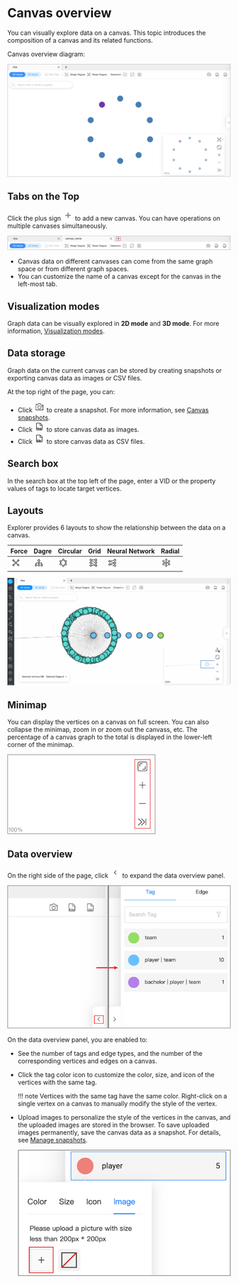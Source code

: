 # Canvas overview

You can visually explore data on a canvas. This topic introduces the composition of a canvas and its related functions.

Canvas overview diagram:

![canvas](../figs/canvas-overview.png)

## Tabs on the Top

Click the plus sign ![canvas_tab](../figs/list-add.png) to add a new canvas. You can have operations on multiple canvases simultaneously.

![canvas_overview](../figs/canvas-graphspace.png)

- Canvas data on different canvases can come from the same graph space or from different graph spaces.
- You can customize the name of a canvas except for the canvas in the left-most tab.

## Visualization modes

Graph data can be visually explored in **2D mode** and **3D mode**. For more information, [Visualization modes](visualization-mode.md).

## Data storage

Graph data on the current canvas can be stored by creating snapshots or exporting canvas data as images or CSV files.

At the top right of the page, you can:

- Click ![snapshot](../figs/graph-snapshot.png) to create a snapshot. For more information, see [Canvas snapshots](canvas-snapshot.md).
- Click ![PNG](../figs/topbar-exportPNG.png) to store canvas data as images.
- Click ![CSV](../figs/topbar-exportCSV.png) to store canvas data as CSV files.


## Search box

In the search box at the top left of the page, enter a VID  or the property values of tags to locate target vertices.

## Layouts

Explorer provides 6 layouts to show the relationship between the data on a canvas.

| Force | Dagre | Circular | Grid  | Neural Network | Radial  |
| -------- | ------ | ------ | ----- | -------- | ----- |
| ![graphView](../figs/Thumbnail-graphView.png)    | ![treeView](../figs/Thumbnail-treeView.png)  | ![sphereView](../figs/Thumbnail-sphereView.png)  | ![grid](../figs/Thumbnail-Grid.png) | ![neural](../figs/Thumbnail-neuralNetwork.png)    | ![radial](../figs/Thumbnail-Radial.png) |

![layouts](../figs/layout.gif)

## Minimap

You can display the vertices on a canvas on full screen. You can also collapse the minimap, zoom in or zoom out the canvass, etc. The percentage of a canvas graph to the total is displayed in the lower-left corner of the minimap.

![](../figs/thumbnail.png)

## Data overview

On the right side of the page, click ![list-left](../figs/list-left.png) to expand the data overview panel.

![dataView](../figs/dataview.png)

On the data overview panel, you are enabled to:

- See the number of tags and edge types, and the number of the corresponding vertices and edges on a canvas.  
- Click the tag color icon to customize the color, size, and icon of the vertices with the same tag.

  !!! note
        Vertices with the same tag have the same color. Right-click on a single vertex on a canvas to manually modify the style of the vertex.

- Upload images to personalize the style of the vertices in the canvas, and the uploaded images are stored in the browser. To save uploaded images permanently, save the canvas data as a snapshot. For details, see [Manage snapshots](canvas-snapshot.md).

  ![](../figs/upload-logo.png)